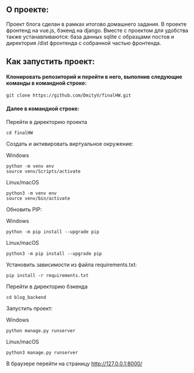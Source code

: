 ## О проекте:

Проект блога сделан в рамках итогово домашнего задания.
В проекте фронтенд на vue.js, бэкенд на django.
Вместе с проектом для удобства также устанавливаются: база данных sqlite с образцами постов и директория /dist фронтенда с собранной частью фронтенда.

## Как запустить проект:

#### Клонировать репозиторий и перейти в него, выполнив следующие команды в командной строке:

```
git clone https://github.com/DmityV/finalHW.git
```


#### Далее в командной строке:

Перейти в директорию проекта

```
cd finalHW
```

Cоздать и активировать виртуальное окружение:

Windows
```
python -m venv env
source venv/Scripts/activate
```
Linux/macOS
```
python3 -m venv env
source venv/bin/activate
```

Обновить PIP:

Windows
```
python -m pip install --upgrade pip
```
Linux/macOS
```
python3 -m pip install --upgrade pip
```

Установить зависимости из файла requirements.txt:

```
pip install -r requirements.txt
```

Перейти в директорию бэкенда

```
cd blog_backend
```

Запустить проект:

Windows

```
python manage.py runserver
```

Linux/macOS

```
python3 manage.py runserver
```

В браузере перейти на страницу http://127.0.0.1:8000/
